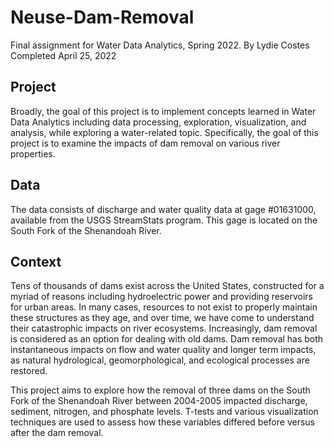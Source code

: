 # Neuse-Dam-Removal
Final assignment for Water Data Analytics, Spring 2022.
By Lydie Costes
Completed April 25, 2022

## Project
Broadly, the goal of this project is to implement concepts learned in Water Data Analytics including data processing, exploration, visualization, and analysis, while exploring a water-related topic. Specifically, the goal of this project is to examine the impacts of dam removal on various river properties. 

## Data
The data consists of discharge and water quality data at gage #01631000, available from the USGS StreamStats program. This gage is located on the South Fork of the Shenandoah River.

## Context
Tens of thousands of dams exist across the United States, constructed for a myriad of reasons including hydroelectric power and providing reservoirs for urban areas. In many cases, resources to not exist to properly maintain these structures as they age, and over time, we have come to understand their catastrophic impacts on river ecosystems. Increasingly, dam removal is considered as an option for dealing with old dams. Dam removal has both instantaneous impacts on flow and water quality and longer term impacts, as natural hydrological, geomorphological, and ecological processes are restored. 

This project aims to explore how the removal of three dams on the South Fork of the Shenandoah River between 2004-2005 impacted discharge, sediment, nitrogen, and phosphate levels. T-tests and various visualization techniques are used to assess how these variables differed before versus after the dam removal. 



